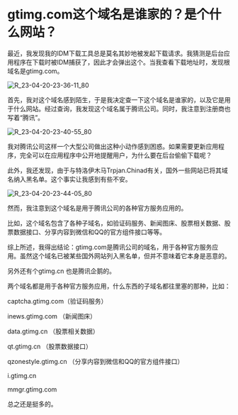 # gtimg.com这个域名是谁家的？是个什么网站？
最近，我发现我的IDM下载工具总是莫名其妙地被发起下载请求。我猜测是后台应用程序在下载时被IDM捕获了，因此才会弹出这个。当我查看下载地址时，发现根域名是gtimg.com。

![R_23-04-20-23-36-11_80](https://pic.shejibiji.com/i/2023/04/20/64415c675e309.jpg)

首先，我对这个域名感到陌生，于是我决定查一下这个域名是谁家的，以及它是用于什么网站。经过查询，我发现这个域名属于腾讯公司。同时，我注意到注册商也写着“腾讯”。

![R_23-04-20-23-40-55_80](https://pic.shejibiji.com/i/2023/04/20/64415d1026766.jpg)

我对腾讯公司这样一个大型公司做出这种小动作感到困惑。如果需要更新应用程序，完全可以在应用程序中公开地提醒用户，为什么要在后台偷偷下载呢？

此外，我还发现，由于与特洛伊木马Trpjan.Chinad有关，国外一些网站已将其域名纳入黑名单。这个事实让我感到有些不安。

![R_23-04-20-23-44-05_80](https://pic.shejibiji.com/i/2023/04/20/64415df8b29ba.jpg)

然而，我注意到这个域名是用于腾讯公司的各种官方服务应用的。

比如，这个域名包含了各种子域名，如验证码服务、新闻图床、股票相关数据、股票数据接口、分享内容到微信和QQ的官方组件接口等等。

综上所述，我得出结论：gtimg.com是腾讯公司的域名，用于各种官方服务应用。虽然这个域名已被某些国外网站列入黑名单，但并不意味着它本身是恶意的。



另外还有个gtimg.cn 也是腾讯企鹅的。

两个域名都是用于各种官方服务应用，什么东西的子域名都往里塞的那种，比如：

captcha.gtimg.com（验证码服务）

inews.gtimg.com （新闻图床）

data.gtimg.cn （股票相关数据）

qt.gtimg.cn （股票数据接口）

qzonestyle.gtimg.cn （分享内容到微信和QQ的官方组件接口）

i.gtimg.cn

mmgr.gtimg.com

总之还是挺多的。

